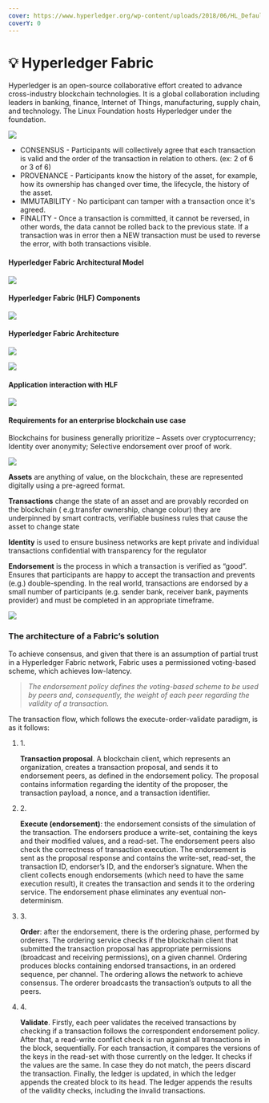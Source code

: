 ```yaml
---
cover: https://www.hyperledger.org/wp-content/uploads/2018/06/HL_Default_fabric.png
coverY: 0
---
```


# 💡 Hyperledger Fabric

Hyperledger is an open-source collaborative effort created to advance cross-industry blockchain technologies. It is a global collaboration including leaders in banking, finance, Internet of Things, manufacturing, supply chain, and technology. The Linux Foundation hosts Hyperledger under the foundation.

![](https://379469498-files.gitbook.io/\~/files/v0/b/gitbook-x-prod.appspot.com/o/spaces%2FgfqoP1b6EjZ79OZ2MfkG%2Fuploads%2F7BM6hQhwX0ZoT21GVSmQ%2FHL\_Greenhouse\_Current.svg?alt=media\&token=2805bc9b-ee7e-498c-9397-818c8d5ff44c)



* CONSENSUS - Participants will collectively agree that each transaction is valid and the order of the transaction in relation to others. (ex: 2 of 6 or 3 of 6)
* PROVENANCE - Participants know the history of the asset, for example, how its ownership has changed over time, the lifecycle, the history of the asset.
* IMMUTABILITY - No participant can tamper with a transaction once it's agreed.
* FINALITY - Once a transaction is committed, it cannot be reversed, in other words, the data cannot be rolled back to the previous state. If a transaction was in error then a NEW transaction must be used to reverse the error, with both transactions visible.

#### Hyperledger Fabric Architectural Model <a href="#hyperledger-fabric-architectural-model" id="hyperledger-fabric-architectural-model"></a>

![](https://379469498-files.gitbook.io/\~/files/v0/b/gitbook-x-prod.appspot.com/o/spaces%2FgfqoP1b6EjZ79OZ2MfkG%2Fuploads%2FuYuzpp7ANbKYuSd4vYzR%2FHyperledger%20Fabric%20Architectural%20Model.png?alt=media\&token=bc563491-c9a4-4e94-97d5-fbc22e779f23)

#### Hyperledger Fabric (HLF) Components <a href="#hyperledger-fabric-hlf-components" id="hyperledger-fabric-hlf-components"></a>

![](https://camo.githubusercontent.com/d35e7aa27c7580a872984f442f2975f1a78548521e02eb0e768def1986a671d2/68747470733a2f2f616c6578616e647265626172726f732e636f6d2f676c6f62616c2f68797065726c65646765722f436f6d706f6e656e74732e706e673f616c743d68797065726c65646765722d636f6d706f6e656e7473)

#### Hyperledger Fabric Architecture <a href="#hyperledger-fabric-architecture" id="hyperledger-fabric-architecture"></a>

![](https://379469498-files.gitbook.io/\~/files/v0/b/gitbook-x-prod.appspot.com/o/spaces%2FgfqoP1b6EjZ79OZ2MfkG%2Fuploads%2FNyLhy2erFxsL3EvicOGF%2FArchitecture2.png?alt=media\&token=89f4536b-f9c5-4990-b804-0c8817bf7486)

![](https://379469498-files.gitbook.io/\~/files/v0/b/gitbook-x-prod.appspot.com/o/spaces%2FgfqoP1b6EjZ79OZ2MfkG%2Fuploads%2FfsqoSL1CG7gC2Fp8QYOR%2Farchitecture2%20\(1\).png?alt=media\&token=c1cbd5b9-3119-4d5a-bd72-60be828e4c57)

#### Application interaction with HLF <a href="#application-interaction-with-hlf" id="application-interaction-with-hlf"></a>

![](https://379469498-files.gitbook.io/\~/files/v0/b/gitbook-x-prod.appspot.com/o/spaces%2FgfqoP1b6EjZ79OZ2MfkG%2Fuploads%2F10dqjM4aB8YEG2BG8KDl%2FApp-hlf.png?alt=media\&token=4d1597fa-5cd2-4c4c-967b-21554d8c8bb6)

#### Requirements for an enterprise blockchain use case <a href="#requirements-for-an-enterprise-blockchain-use-case" id="requirements-for-an-enterprise-blockchain-use-case"></a>

Blockchains for business generally prioritize – Assets over cryptocurrency; Identity over anonymity; Selective endorsement over proof of work.

![](https://379469498-files.gitbook.io/\~/files/v0/b/gitbook-x-prod.appspot.com/o/spaces%2FgfqoP1b6EjZ79OZ2MfkG%2Fuploads%2Fs7Pw5s7UXatmFOfasbEE%2Frequirements-blockchain-use-case.png?alt=media\&token=286d6f66-a97c-4530-b24b-7408b8eb0c82)

**Assets** are anything of value, on the blockchain, these are represented digitally using a pre-agreed format.

**Transactions** change the state of an asset and are provably recorded on the blockchain ( e.g.transfer ownership, change colour) they are underpinned by smart contracts, verifiable business rules that cause the asset to change state

**Identity** is used to ensure business networks are kept private and individual transactions confidential with transparency for the regulator

**Endorsement** is the process in which a transaction is verified as “good”. Ensures that participants are happy to accept the transaction and prevents (e.g.) double-spending. In the real world, transactions are endorsed by a small number of participants (e.g. sender bank, receiver bank, payments provider) and must be completed in an appropriate timeframe.

![](https://379469498-files.gitbook.io/\~/files/v0/b/gitbook-x-prod.appspot.com/o/spaces%2FgfqoP1b6EjZ79OZ2MfkG%2Fuploads%2FKu5NXFfq4LxECFUZ4zKj%2Fpeers-diagram.png?alt=media\&token=854884d7-28f2-4e93-9a94-83091d1045c6)

### The architecture of a Fabric’s solution <a href="#id-68f3" id="id-68f3"></a>

To achieve consensus, and given that there is an assumption of partial trust in a Hyperledger Fabric network, Fabric uses a permissioned voting-based scheme, which achieves low-latency.

> _The endorsement policy defines the voting-based scheme to be used by peers and, consequently, the weight of each peer regarding the validity of a transaction._

The transaction flow, which follows the execute-order-validate paradigm, is as it follows:

1.  1\.

    **Transaction proposal**. A blockchain client, which represents an organization, creates a transaction proposal, and sends it to endorsement peers, as defined in the endorsement policy. The proposal contains information regarding the identity of the proposer, the transaction payload, a nonce, and a transaction identifier.
2.  2\.

    **Execute (endorsement)**: the endorsement consists of the simulation of the transaction. The endorsers produce a write-set, containing the keys and their modified values, and a read-set. The endorsement peers also check the correctness of transaction execution. The endorsement is sent as the proposal response and contains the write-set, read-set, the transaction ID, endorser’s ID, and the endorser’s signature. When the client collects enough endorsements (which need to have the same execution result), it creates the transaction and sends it to the ordering service. The endorsement phase eliminates any eventual non-determinism.
3.  3\.

    **Order**: after the endorsement, there is the ordering phase, performed by orderers. The ordering service checks if the blockchain client that submitted the transaction proposal has appropriate permissions (broadcast and receiving permissions), on a given channel. Ordering produces blocks containing endorsed transactions, in an ordered sequence, per channel. The ordering allows the network to achieve consensus. The orderer broadcasts the transaction’s outputs to all the peers.
4.  4\.

    **Validate**. Firstly, each peer validates the received transactions by checking if a transaction follows the correspondent endorsement policy. After that, a read-write conflict check is run against all transactions in the block, sequentially. For each transaction, it compares the versions of the keys in the read-set with those currently on the ledger. It checks if the values are the same. In case they do not match, the peers discard the transaction. Finally, the ledger is updated, in which the ledger appends the created block to its head. The ledger appends the results of the validity checks, including the invalid transactions.
